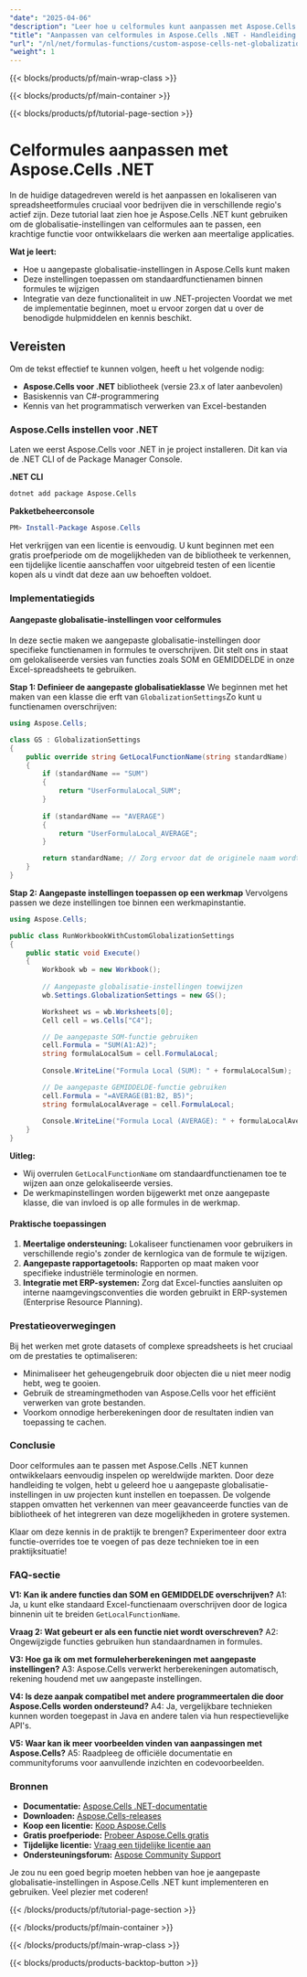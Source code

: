 ```yaml
---
"date": "2025-04-06"
"description": "Leer hoe u celformules kunt aanpassen met Aspose.Cells .NET, met de nadruk op globalisatie-instellingen voor meertalige applicaties. Een uitgebreide handleiding voor ontwikkelaars."
"title": "Aanpassen van celformules in Aspose.Cells .NET - Handleiding voor globaliseringsinstellingen"
"url": "/nl/net/formulas-functions/custom-aspose-cells-net-globalization-settings/"
"weight": 1
---
```


{{< blocks/products/pf/main-wrap-class >}}

{{< blocks/products/pf/main-container >}}

{{< blocks/products/pf/tutorial-page-section >}}


# Celformules aanpassen met Aspose.Cells .NET
In de huidige datagedreven wereld is het aanpassen en lokaliseren van spreadsheetformules cruciaal voor bedrijven die in verschillende regio's actief zijn. Deze tutorial laat zien hoe je Aspose.Cells .NET kunt gebruiken om de globalisatie-instellingen van celformules aan te passen, een krachtige functie voor ontwikkelaars die werken aan meertalige applicaties.

**Wat je leert:**
- Hoe u aangepaste globalisatie-instellingen in Aspose.Cells kunt maken
- Deze instellingen toepassen om standaardfunctienamen binnen formules te wijzigen
- Integratie van deze functionaliteit in uw .NET-projecten
Voordat we met de implementatie beginnen, moet u ervoor zorgen dat u over de benodigde hulpmiddelen en kennis beschikt.

## Vereisten
Om de tekst effectief te kunnen volgen, heeft u het volgende nodig:

- **Aspose.Cells voor .NET** bibliotheek (versie 23.x of later aanbevolen)
- Basiskennis van C#-programmering
- Kennis van het programmatisch verwerken van Excel-bestanden

### Aspose.Cells instellen voor .NET
Laten we eerst Aspose.Cells voor .NET in je project installeren. Dit kan via de .NET CLI of de Package Manager Console.

**.NET CLI**
```bash
dotnet add package Aspose.Cells
```

**Pakketbeheerconsole**
```powershell
PM> Install-Package Aspose.Cells
```
Het verkrijgen van een licentie is eenvoudig. U kunt beginnen met een gratis proefperiode om de mogelijkheden van de bibliotheek te verkennen, een tijdelijke licentie aanschaffen voor uitgebreid testen of een licentie kopen als u vindt dat deze aan uw behoeften voldoet.

### Implementatiegids
#### Aangepaste globalisatie-instellingen voor celformules
In deze sectie maken we aangepaste globalisatie-instellingen door specifieke functienamen in formules te overschrijven. Dit stelt ons in staat om gelokaliseerde versies van functies zoals SOM en GEMIDDELDE in onze Excel-spreadsheets te gebruiken.

**Stap 1: Definieer de aangepaste globalisatieklasse**
We beginnen met het maken van een klasse die erft van `GlobalizationSettings`Zo kunt u functienamen overschrijven:

```csharp
using Aspose.Cells;

class GS : GlobalizationSettings
{
    public override string GetLocalFunctionName(string standardName)
    {
        if (standardName == "SUM")
        {
            return "UserFormulaLocal_SUM";
        }
        
        if (standardName == "AVERAGE")
        {
            return "UserFormulaLocal_AVERAGE";
        }

        return standardName; // Zorg ervoor dat de originele naam wordt geretourneerd voor niet-overschreven functies
    }
}
```

**Stap 2: Aangepaste instellingen toepassen op een werkmap**
Vervolgens passen we deze instellingen toe binnen een werkmapinstantie.

```csharp
using Aspose.Cells;

public class RunWorkbookWithCustomGlobalizationSettings
{
    public static void Execute()
    {
        Workbook wb = new Workbook();
        
        // Aangepaste globalisatie-instellingen toewijzen
        wb.Settings.GlobalizationSettings = new GS();

        Worksheet ws = wb.Worksheets[0];
        Cell cell = ws.Cells["C4"];

        // De aangepaste SOM-functie gebruiken
        cell.Formula = "SUM(A1:A2)";
        string formulaLocalSum = cell.FormulaLocal;
        
        Console.WriteLine("Formula Local (SUM): " + formulaLocalSum);

        // De aangepaste GEMIDDELDE-functie gebruiken
        cell.Formula = "=AVERAGE(B1:B2, B5)";
        string formulaLocalAverage = cell.FormulaLocal;
        
        Console.WriteLine("Formula Local (AVERAGE): " + formulaLocalAverage);
    }
}
```
**Uitleg:**
- Wij overrulen `GetLocalFunctionName` om standaardfunctienamen toe te wijzen aan onze gelokaliseerde versies.
- De werkmapinstellingen worden bijgewerkt met onze aangepaste klasse, die van invloed is op alle formules in de werkmap.

#### Praktische toepassingen
1. **Meertalige ondersteuning:** Lokaliseer functienamen voor gebruikers in verschillende regio's zonder de kernlogica van de formule te wijzigen.
2. **Aangepaste rapportagetools:** Rapporten op maat maken voor specifieke industriële terminologie en normen.
3. **Integratie met ERP-systemen:** Zorg dat Excel-functies aansluiten op interne naamgevingsconventies die worden gebruikt in ERP-systemen (Enterprise Resource Planning).

### Prestatieoverwegingen
Bij het werken met grote datasets of complexe spreadsheets is het cruciaal om de prestaties te optimaliseren:
- Minimaliseer het geheugengebruik door objecten die u niet meer nodig hebt, weg te gooien.
- Gebruik de streamingmethoden van Aspose.Cells voor het efficiënt verwerken van grote bestanden.
- Voorkom onnodige herberekeningen door de resultaten indien van toepassing te cachen.

### Conclusie
Door celformules aan te passen met Aspose.Cells .NET kunnen ontwikkelaars eenvoudig inspelen op wereldwijde markten. Door deze handleiding te volgen, hebt u geleerd hoe u aangepaste globalisatie-instellingen in uw projecten kunt instellen en toepassen. De volgende stappen omvatten het verkennen van meer geavanceerde functies van de bibliotheek of het integreren van deze mogelijkheden in grotere systemen.

Klaar om deze kennis in de praktijk te brengen? Experimenteer door extra functie-overrides toe te voegen of pas deze technieken toe in een praktijksituatie!

### FAQ-sectie
**V1: Kan ik andere functies dan SOM en GEMIDDELDE overschrijven?**
A1: Ja, u kunt elke standaard Excel-functienaam overschrijven door de logica binnenin uit te breiden `GetLocalFunctionName`.

**Vraag 2: Wat gebeurt er als een functie niet wordt overschreven?**
A2: Ongewijzigde functies gebruiken hun standaardnamen in formules.

**V3: Hoe ga ik om met formuleherberekeningen met aangepaste instellingen?**
A3: Aspose.Cells verwerkt herberekeningen automatisch, rekening houdend met uw aangepaste instellingen.

**V4: Is deze aanpak compatibel met andere programmeertalen die door Aspose.Cells worden ondersteund?**
A4: Ja, vergelijkbare technieken kunnen worden toegepast in Java en andere talen via hun respectievelijke API's.

**V5: Waar kan ik meer voorbeelden vinden van aanpassingen met Aspose.Cells?**
A5: Raadpleeg de officiële documentatie en communityforums voor aanvullende inzichten en codevoorbeelden.

### Bronnen
- **Documentatie:** [Aspose.Cells .NET-documentatie](https://reference.aspose.com/cells/net/)
- **Downloaden:** [Aspose.Cells-releases](https://releases.aspose.com/cells/net/)
- **Koop een licentie:** [Koop Aspose.Cells](https://purchase.aspose.com/buy)
- **Gratis proefperiode:** [Probeer Aspose.Cells gratis](https://releases.aspose.com/cells/net/)
- **Tijdelijke licentie:** [Vraag een tijdelijke licentie aan](https://purchase.aspose.com/temporary-license/)
- **Ondersteuningsforum:** [Aspose Community Support](https://forum.aspose.com/c/cells/9)

Je zou nu een goed begrip moeten hebben van hoe je aangepaste globalisatie-instellingen in Aspose.Cells .NET kunt implementeren en gebruiken. Veel plezier met coderen!

{{< /blocks/products/pf/tutorial-page-section >}}

{{< /blocks/products/pf/main-container >}}

{{< /blocks/products/pf/main-wrap-class >}}

{{< blocks/products/products-backtop-button >}}